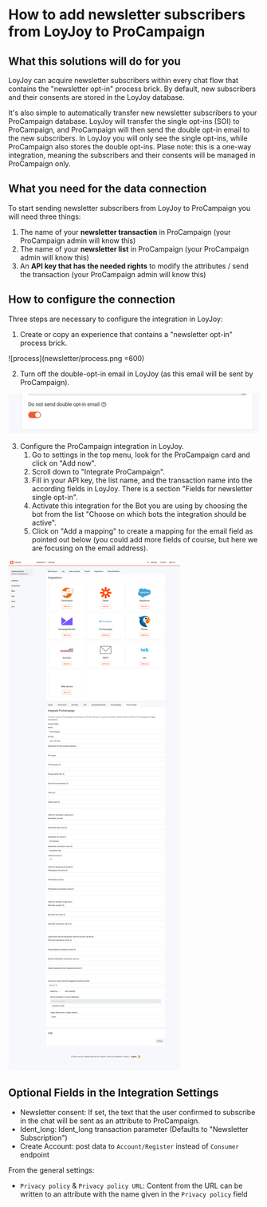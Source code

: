 # How to add newsletter subscribers from LoyJoy to ProCampaign

## What this solutions will do for you

LoyJoy can acquire newsletter subscribers within every chat flow that contains the "newsletter opt-in" process brick. By default, new subscribers and their consents are stored in the LoyJoy database.

It's also simple to automatically transfer new newsletter subscribers to your ProCampaign database. LoyJoy will transfer the single opt-ins (SOI) to ProCampaign, and ProCampaign will then send the double opt-in email to the new subscribers. In LoyJoy you will only see the single opt-ins, while ProCampaign also stores the double opt-ins. Plase note: this is a one-way integration, meaning the subscribers and their consents will be managed in ProCampaign only.

## What you need for the data connection

To start sending newsletter subscribers from LoyJoy to ProCampaign you will need three things:

1. The name of your **newsletter transaction** in ProCampaign (your ProCampaign admin will know this)
2. The name of your **newsletter list** in ProCampaign  (your ProCampaign admin will know this)
3. An **API key that has the needed rights** to modify the attributes / send the transaction (your ProCampaign admin will know this)

## How to configure the connection

Three steps are necessary to configure the integration in LoyJoy:

1. Create or copy an experience that contains a "newsletter opt-in" process brick. 

![process](newsletter/process.png =600)

2. Turn off the double-opt-in email in LoyJoy (as this email will be sent by ProCampaign).

![email_off](newsletter/email_off.png)

3. Configure the ProCampaign integration in LoyJoy.
   1. Go to settings in the top menu, look for the ProCampaign card and click on "Add now".
   2. Scroll down to "Integrate ProCampaign".
   1. Fill in your API key, the list name, and the transaction name into the according fields in LoyJoy. There is a section "Fields for newsletter single opt-in".
   2. Activate this integration for the Bot you are using by choosing the bot from the list "Choose on which bots the integration should be active".
   3. Click on "Add a mapping" to create a mapping for the email field as pointed out below (you could add more fields of course, but here we are focusing on the email address).

![integration](newsletter/integration.png)


## Optional Fields in the Integration Settings
- Newsletter consent: If set, the text that the user confirmed to subscribe in the chat will be sent as an attribute to ProCampaign.
- Ident_long: Ident_long transaction parameter (Defaults to "Newsletter Subscription")
- Create Account: post data to `Account/Register` instead of `Consumer` endpoint

From the general settings:
- `Privacy policy` & `Privacy policy URL`: Content from the URL can be written to an attribute with the name given in the
  `Privacy policy` field
